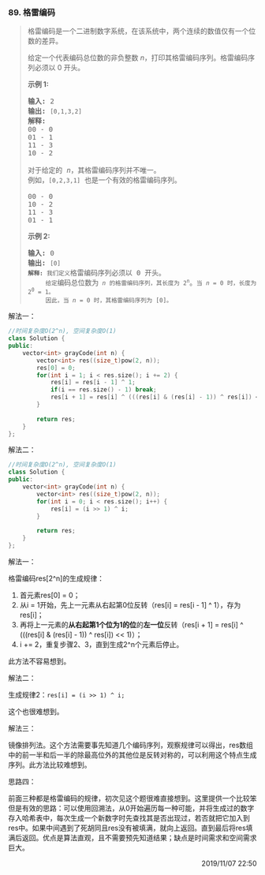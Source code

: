 ### 89. 格雷编码
> <div class="notranslate"><p>格雷编码是一个二进制数字系统，在该系统中，两个连续的数值仅有一个位数的差异。</p>
> 
> <p>给定一个代表编码总位数的非负整数<em> n</em>，打印其格雷编码序列。格雷编码序列必须以 0 开头。</p>
> 
> <p><strong>示例 1:</strong></p>
> 
> <pre><strong>输入:</strong>&nbsp;2
> <strong>输出:</strong>&nbsp;<code>[0,1,3,2]</code>
> <strong>解释:</strong>
> 00 - 0
> 01 - 1
> 11 - 3
> 10 - 2
> 
> 对于给定的&nbsp;<em>n</em>，其格雷编码序列并不唯一。
> 例如，<code>[0,2,3,1]</code>&nbsp;也是一个有效的格雷编码序列。
> 
> 00 - 0
> 10 - 2
> 11 - 3
> 01 - 1</pre>
> 
> <p><strong>示例&nbsp;2:</strong></p>
> 
> <pre><strong>输入:</strong>&nbsp;0
> <strong>输出:</strong>&nbsp;<code>[0]
> <strong>解释:</strong> 我们定义</code>格雷编码序列必须以 0 开头。<code>
> &nbsp;    给定</code>编码总位数为<code> <em>n</em> 的格雷编码序列，其长度为 2<sup>n</sup></code>。<code>当 <em>n</em> = 0 时，长度为 2<sup>0</sup> = 1。
> &nbsp;    因此，当 <em>n</em> = 0 时，其格雷编码序列为 [0]。</code>
> </pre>
> </div>

解法一：
```cpp
//时间复杂度O(2^n), 空间复杂度O(1)
class Solution {
public:
    vector<int> grayCode(int n) {
        vector<int> res((size_t)pow(2, n));
        res[0] = 0;
        for(int i = 1; i < res.size(); i += 2) {
            res[i] = res[i - 1] ^ 1;
            if(i == res.size() - 1) break;
            res[i + 1] = res[i] ^ (((res[i] & (res[i] - 1)) ^ res[i]) << 1);
        }
        
        return res;
    }
};
```

解法二：

```cpp
//时间复杂度O(2^n), 空间复杂度O(1)
class Solution {
public:
    vector<int> grayCode(int n) {
        vector<int> res((size_t)pow(2, n));
        for(int i = 0; i < res.size(); i++) {
            res[i] = (i >> 1) ^ i;
        }
        
        return res;
    }
};
```

解法一：

格雷编码res[2^n]的生成规律：
1. 首元素res[0] = 0；
2. 从i = 1开始，先上一元素从右起第0位反转（res[i] = res[i - 1] ^ 1），存为res[i]；
3. 再将上一元素的**从右起第1个位为1的位**的**左一位**反转（res[i + 1] = res[i] ^ (((res[i] & (res[i] - 1)) ^ res[i]) << 1)）；
4. i += 2，重复步骤2、3，直到生成2^n个元素后停止。

此方法不容易想到。

解法二：

生成规律2：<code>res[i] = (i >> 1) ^ i;</code>

这个也很难想到。

解法三：

镜像排列法。这个方法需要事先知道几个编码序列，观察规律可以得出，res数组中的前一半和后一半的除最高位外的其他位是反转对称的，可以利用这个特点生成序列。此方法比较难想到。

思路四：

前面三种都是格雷编码的规律，初次见这个题很难直接想到。这里提供一个比较笨但是有效的思路：可以使用回溯法，从0开始遍历每一种可能，并将生成过的数字存入哈希表中，每次生成一个新数字时先查找其是否出现过，若否就把它加入到res中。如果中间遇到了死胡同且res没有被填满，就向上返回。直到最后将res填满后返回。优点是算法直观，且不需要预先知道结果；缺点是时间需求和空间需求巨大。

<div style="text-align: right"> 2019/11/07 22:50 </div>
